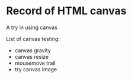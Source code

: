 # Record of HTML canvas

A try in using canvas

List of canvas testing:
* canvas gravity
* canvas resize
* mousemove trail
* try canvas image
